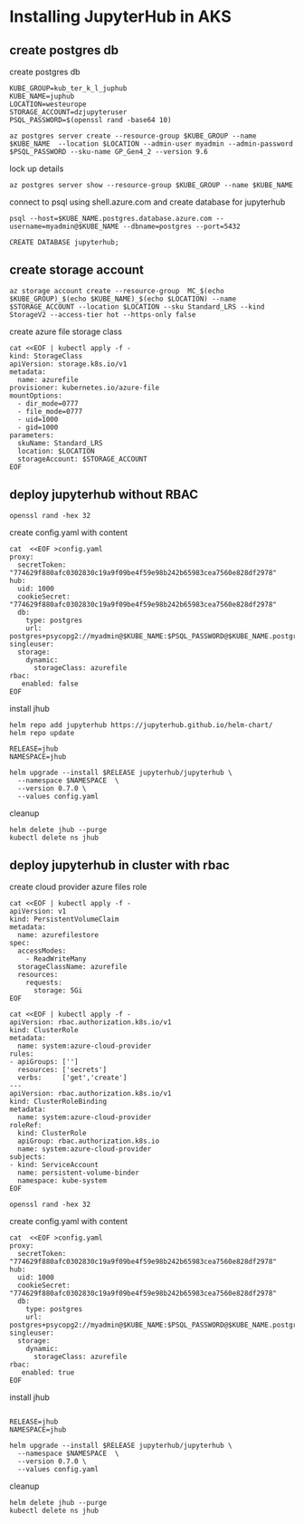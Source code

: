 # Installing JupyterHub in AKS

## create postgres db

create postgres db
```
KUBE_GROUP=kub_ter_k_l_juphub
KUBE_NAME=juphub
LOCATION=westeurope
STORAGE_ACCOUNT=dzjupyteruser
PSQL_PASSWORD=$(openssl rand -base64 10)

az postgres server create --resource-group $KUBE_GROUP --name $KUBE_NAME  --location $LOCATION --admin-user myadmin --admin-password $PSQL_PASSWORD --sku-name GP_Gen4_2 --version 9.6
```

lock up details
```
az postgres server show --resource-group $KUBE_GROUP --name $KUBE_NAME
```

connect to psql using shell.azure.com and create database for jupyterhub
```
psql --host=$KUBE_NAME.postgres.database.azure.com --username=myadmin@$KUBE_NAME --dbname=postgres --port=5432

CREATE DATABASE jupyterhub;
```

## create storage account

```
az storage account create --resource-group  MC_$(echo $KUBE_GROUP)_$(echo $KUBE_NAME)_$(echo $LOCATION) --name $STORAGE_ACCOUNT --location $LOCATION --sku Standard_LRS --kind StorageV2 --access-tier hot --https-only false
```

create azure file storage class
```
cat <<EOF | kubectl apply -f -
kind: StorageClass
apiVersion: storage.k8s.io/v1
metadata:
  name: azurefile
provisioner: kubernetes.io/azure-file
mountOptions:
  - dir_mode=0777
  - file_mode=0777
  - uid=1000
  - gid=1000
parameters:
  skuName: Standard_LRS
  location: $LOCATION
  storageAccount: $STORAGE_ACCOUNT
EOF
```

## deploy jupyterhub without RBAC

```
openssl rand -hex 32
```

create config.yaml with content
```
cat  <<EOF >config.yaml
proxy:
  secretToken: "774629f880afc0302830c19a9f09be4f59e98b242b65983cea7560e828df2978"
hub:
  uid: 1000
  cookieSecret: "774629f880afc0302830c19a9f09be4f59e98b242b65983cea7560e828df2978"
  db:
    type: postgres
    url: postgres+psycopg2://myadmin@$KUBE_NAME:$PSQL_PASSWORD@$KUBE_NAME.postgres.database.azure.com:5432/jupyterhub
singleuser:
  storage:
    dynamic:
      storageClass: azurefile
rbac:
   enabled: false
EOF
```

install jhub
```
helm repo add jupyterhub https://jupyterhub.github.io/helm-chart/
helm repo update

RELEASE=jhub
NAMESPACE=jhub

helm upgrade --install $RELEASE jupyterhub/jupyterhub \
  --namespace $NAMESPACE  \
  --version 0.7.0 \
  --values config.yaml
```

cleanup

```
helm delete jhub --purge
kubectl delete ns jhub
```

## deploy jupyterhub in cluster with rbac

create cloud provider azure files role

```
cat <<EOF | kubectl apply -f -
apiVersion: v1
kind: PersistentVolumeClaim
metadata:
  name: azurefilestore
spec:
  accessModes:
    - ReadWriteMany
  storageClassName: azurefile
  resources:
    requests:
      storage: 5Gi
EOF
```

```
cat <<EOF | kubectl apply -f -
apiVersion: rbac.authorization.k8s.io/v1
kind: ClusterRole
metadata:
  name: system:azure-cloud-provider
rules:
- apiGroups: ['']
  resources: ['secrets']
  verbs:     ['get','create']
---
apiVersion: rbac.authorization.k8s.io/v1
kind: ClusterRoleBinding
metadata:
  name: system:azure-cloud-provider
roleRef:
  kind: ClusterRole
  apiGroup: rbac.authorization.k8s.io
  name: system:azure-cloud-provider
subjects:
- kind: ServiceAccount
  name: persistent-volume-binder
  namespace: kube-system
EOF
```

```
openssl rand -hex 32
```

create config.yaml with content
```
cat  <<EOF >config.yaml
proxy:
  secretToken: "774629f880afc0302830c19a9f09be4f59e98b242b65983cea7560e828df2978"
hub:
  uid: 1000
  cookieSecret: "774629f880afc0302830c19a9f09be4f59e98b242b65983cea7560e828df2978"
  db:
    type: postgres
    url: postgres+psycopg2://myadmin@$KUBE_NAME:$PSQL_PASSWORD@$KUBE_NAME.postgres.database.azure.com:5432/jupyterhub
singleuser:
  storage:
    dynamic:
      storageClass: azurefile
rbac:
   enabled: true
EOF
```

install jhub
```

RELEASE=jhub
NAMESPACE=jhub

helm upgrade --install $RELEASE jupyterhub/jupyterhub \
  --namespace $NAMESPACE  \
  --version 0.7.0 \
  --values config.yaml
```

cleanup

```
helm delete jhub --purge
kubectl delete ns jhub
```
